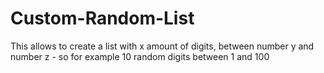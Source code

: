 # Custom-Random-List
This allows to create a list with x amount of digits, between number y and number z - so for example 10 random digits between 1 and 100
